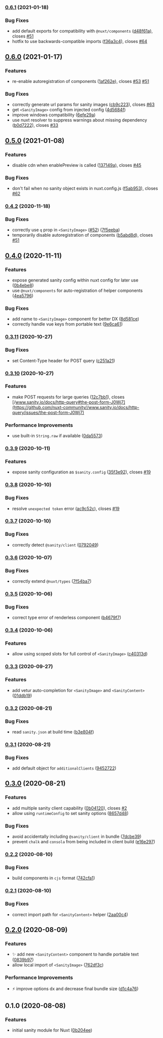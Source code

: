 ### [0.6.1](https://github.com/nuxt-community/sanity-module/compare/0.6.0...0.6.1) (2021-01-18)


### Bug Fixes

* add default exports for compatibility with `@nuxt/components` ([d48f61a](https://github.com/nuxt-community/sanity-module/commit/d48f61ab205b3126c5ba788a1a418d20d35a24d3)), closes [#51](https://github.com/nuxt-community/sanity-module/issues/51)
* hotfix to use backwards-compatible imports ([f36a3c4](https://github.com/nuxt-community/sanity-module/commit/f36a3c43a7996c66acd0a68d8145f6e411a18788)), closes [#64](https://github.com/nuxt-community/sanity-module/issues/64)

## [0.6.0](https://github.com/nuxt-community/sanity-module/compare/0.5.0...0.6.0) (2021-01-17)


### Features

* re-enable autoregistration of components ([1af262e](https://github.com/nuxt-community/sanity-module/commit/1af262e13281df7f45ad6ca92ed4332fc182a50e)), closes [#53](https://github.com/nuxt-community/sanity-module/issues/53) [#51](https://github.com/nuxt-community/sanity-module/issues/51)


### Bug Fixes

* correctly generate url params for sanity images ([cb9c223](https://github.com/nuxt-community/sanity-module/commit/cb9c2233879b33d21d3c1e958df9e3d95a694ecf)), closes [#63](https://github.com/nuxt-community/sanity-module/issues/63)
* get `<SanityImage>` config from injected config ([4d5684f](https://github.com/nuxt-community/sanity-module/commit/4d5684f961b23e606f1bfaf2f254d3a887d1982b))
* improve windows compatibility ([6efe29a](https://github.com/nuxt-community/sanity-module/commit/6efe29a85548110691baadda78550e334b7f42f9))
* use nuxt resolver to suppress warnings about missing dependency ([b0d7222](https://github.com/nuxt-community/sanity-module/commit/b0d7222e937d46b120eb485e3adae38f986e9b5e)), closes [#33](https://github.com/nuxt-community/sanity-module/issues/33)

## [0.5.0](https://github.com/nuxt-community/sanity-module/compare/0.4.2...0.5.0) (2021-01-08)


### Features

* disable cdn when enablePreview is called ([137149a](https://github.com/nuxt-community/sanity-module/commit/137149a2e689a7f7be53701a4e76e00ff1eca959)), closes [#45](https://github.com/nuxt-community/sanity-module/issues/45)


### Bug Fixes

* don't fail when no sanity object exists in nuxt.config.js ([f5ab953](https://github.com/nuxt-community/sanity-module/commit/f5ab953d47daad2458cbec6ff258efaeb1ff1d4a)), closes [#62](https://github.com/nuxt-community/sanity-module/issues/62)

### [0.4.2](https://github.com/nuxt-community/sanity-module/compare/0.4.0...0.4.2) (2020-11-18)


### Bug Fixes

* correctly use `q` prop in `<SanityImage>` ([#52](https://github.com/nuxt-community/sanity-module/issues/52)) ([7f5eeba](https://github.com/nuxt-community/sanity-module/commit/7f5eebae6e449c224ce1e2dd02c86d4f9e712990))
* temporarily disable autoregistration of components ([b5abd8d](https://github.com/nuxt-community/sanity-module/commit/b5abd8d76fb9ade8443ff9916802d691fccb8f7a)), closes [#51](https://github.com/nuxt-community/sanity-module/issues/51)

## [0.4.0](https://github.com/nuxt-community/sanity-module/compare/0.3.11...0.4.0) (2020-11-11)


### Features

* expose generated sanity config within nuxt config for later use ([0b4ebe8](https://github.com/nuxt-community/sanity-module/commit/0b4ebe89cc2acfad8b629551fe9311b3424f5e35))
* use `@nuxt/components` for auto-registration of helper components ([4ea5796](https://github.com/nuxt-community/sanity-module/commit/4ea57969e562435a3e69e54d5c97b575fab4bd91))


### Bug Fixes

* add name to `<SanityImage>` component for better DX ([8d581ce](https://github.com/nuxt-community/sanity-module/commit/8d581ce2493c77e9f96a897c61beb075e80b7b3a))
* correctly handle vue keys from portable text ([9e6ca61](https://github.com/nuxt-community/sanity-module/commit/9e6ca617a4355113b6d34abf7a275f06f59271bc))

### [0.3.11](https://github.com/nuxt-community/sanity-module/compare/0.3.10...0.3.11) (2020-10-27)


### Bug Fixes

* set Content-Type header for POST query ([c251a21](https://github.com/nuxt-community/sanity-module/commit/c251a21318a1da95f5441d2fe9a11d0e9e666411))

### [0.3.10](https://github.com/nuxt-community/sanity-module/compare/0.3.9...0.3.10) (2020-10-27)


### Features

* make POST requests for large queries ([12c7bb1](https://github.com/nuxt-community/sanity-module/commit/12c7bb14ef6a1121eea1775ff1beb55ad288ae0e)), closes [/www.sanity.io/docs/http-query#the-post-form-J0Wj7](https://github.com/nuxt-community//www.sanity.io/docs/http-query/issues/the-post-form-J0Wj7)


### Performance Improvements

* use built-in `String.raw` if available ([0da5573](https://github.com/nuxt-community/sanity-module/commit/0da55733ba6bc3a61fc892961980f51ebdbe5bb7))

### [0.3.9](https://github.com/nuxt-community/sanity-module/compare/0.3.8...0.3.9) (2020-10-11)


### Features

* expose sanity configuration as `$sanity.config` ([35f3e92](https://github.com/nuxt-community/sanity-module/commit/35f3e92255911244ac77a11a8c71bbe5ef84a08b)), closes [#19](https://github.com/nuxt-community/sanity-module/issues/19)

### [0.3.8](https://github.com/nuxt-community/sanity-module/compare/0.3.7...0.3.8) (2020-10-10)


### Bug Fixes

* resolve `unexpected token` error ([ac9c52c](https://github.com/nuxt-community/sanity-module/commit/ac9c52cf4945e6a8f522e2a60e7cd1fbbd5a1307)), closes [#19](https://github.com/nuxt-community/sanity-module/issues/19)

### [0.3.7](https://github.com/nuxt-community/sanity-module/compare/0.3.6...0.3.7) (2020-10-10)


### Bug Fixes

* correctly detect `@sanity/client` ([0792049](https://github.com/nuxt-community/sanity-module/commit/07920495700120223254acf5aaa0d679db344266))

### [0.3.6](https://github.com/nuxt-community/sanity-module/compare/0.3.5...0.3.6) (2020-10-07)


### Bug Fixes

* correctly extend `@nuxt/types` ([7f54ba7](https://github.com/nuxt-community/sanity-module/commit/7f54ba7d114e132ec5c52a71e507b1d3c2d45b58))

### [0.3.5](https://github.com/nuxt-community/sanity-module/compare/0.3.4...0.3.5) (2020-10-06)


### Bug Fixes

* correct type error of renderless component ([b4679f7](https://github.com/nuxt-community/sanity-module/commit/b4679f731406c3405cbf8bbfd599cf7ae22265fb))

### [0.3.4](https://github.com/nuxt-community/sanity-module/compare/0.3.3...0.3.4) (2020-10-06)


### Features

* allow using scoped slots for full control of `<SanityImage>` ([c40313d](https://github.com/nuxt-community/sanity-module/commit/c40313d37933d9c601a30c7cce22ee4de44c5491))

### [0.3.3](https://github.com/nuxt-community/sanity-module/compare/0.3.2...0.3.3) (2020-09-27)


### Features

* add vetur auto-completion for `<SanityImage>` and `<SanityContent>` ([01ddb19](https://github.com/nuxt-community/sanity-module/commit/01ddb1916a43fb58d02164632af693366c941aea))

### [0.3.2](https://github.com/nuxt-community/sanity-module/compare/0.3.1...0.3.2) (2020-08-21)


### Bug Fixes

* read `sanity.json` at build time ([b3e804f](https://github.com/nuxt-community/sanity-module/commit/b3e804fd4ed9a0ea9c5e509575ed85144aa9e3d9))

### [0.3.1](https://github.com/nuxt-community/sanity-module/compare/0.3.0...0.3.1) (2020-08-21)


### Bug Fixes

* add default object for `additionalClients` ([9452722](https://github.com/nuxt-community/sanity-module/commit/9452722ce080a4e1525f9cde20901a6dc5361812))

## [0.3.0](https://github.com/nuxt-community/sanity-module/compare/0.2.2...0.3.0) (2020-08-21)


### Features

* add multiple sanity client capability ([0b04120](https://github.com/nuxt-community/sanity-module/commit/0b04120585db27e6336baa55a83d033f4f07f7ae)), closes [#2](https://github.com/nuxt-community/sanity-module/issues/2)
* allow using `runtimeConfig` to set sanity options ([8657d48](https://github.com/nuxt-community/sanity-module/commit/8657d4842e5d448c51079d696536633c6886dd19))


### Bug Fixes

* avoid accidentally including `@sanity/client` in bundle ([7dcbe39](https://github.com/nuxt-community/sanity-module/commit/7dcbe39a2b2cac598decdd0002abb3940d43ce57))
* prevent `chalk` and `consola` from being included in client build ([e16e297](https://github.com/nuxt-community/sanity-module/commit/e16e29727805227e7472f11e6fd1cfc00626fb56))

### [0.2.2](https://github.com/nuxt-community/sanity-module/compare/0.2.1...0.2.2) (2020-08-10)


### Bug Fixes

* build components in `cjs` format ([742cfa1](https://github.com/nuxt-community/sanity-module/commit/742cfa1b6bfe48ef28714f1a8949d3f7c647754f))

### [0.2.1](https://github.com/nuxt-community/sanity-module/compare/0.2.0...0.2.1) (2020-08-10)


### Bug Fixes

* correct import path for `<SanityContent>` helper ([2aa00c4](https://github.com/nuxt-community/sanity-module/commit/2aa00c49aea623c030f01390bd577217386b2c58))

## [0.2.0](https://github.com/nuxt-community/sanity-module/compare/0.1.0...0.2.0) (2020-08-09)


### Features

* ✨ add new `<SanityContent>` component to handle portable text ([0839b97](https://github.com/nuxt-community/sanity-module/commit/0839b97369dbd44826f707df6077aca50eaac789))
* allow local import of `<SanityImage>` ([762df3c](https://github.com/nuxt-community/sanity-module/commit/762df3c805ba89df3f96279d065ad4debc7323c0))


### Performance Improvements

* ⚡️ improve options dx and decrease final bundle size ([d1c4a76](https://github.com/nuxt-community/sanity-module/commit/d1c4a76c769c1479bcd319f9f4c6839c4a53832d))

## 0.1.0 (2020-08-08)


### Features

* initial sanity module for Nuxt ([0b204ee](https://github.com/nuxt-community/sanity-module/commit/0b204ee8b1d8fac241602bf7ad8180bbb534265b))

